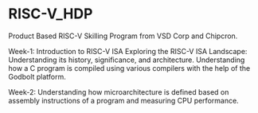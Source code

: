 # RISC-V_HDP

Product Based RISC-V Skilling Program from VSD Corp and Chipcron.

Week-1: Introduction to RISC-V ISA Exploring the RISC-V ISA Landscape: Understanding its history, significance, and architecture. Understanding how a C program is compiled using various compilers with the help of the Godbolt platform.

Week-2: Understanding how microarchitecture is defined based on assembly instructions of a program and measuring CPU performance.
